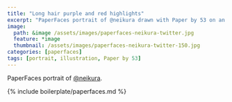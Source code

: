 ```yaml
---
title: "Long hair purple and red highlights"
excerpt: "PaperFaces portrait of @neikura drawn with Paper by 53 on an iPad."
image: 
  path: &image /assets/images/paperfaces-neikura-twitter.jpg 
  feature: *image
  thumbnail: /assets/images/paperfaces-neikura-twitter-150.jpg
categories: [paperfaces]
tags: [portrait, illustration, Paper by 53]
---
```


PaperFaces portrait of [@neikura](https://twitter.com/neikura).

{% include boilerplate/paperfaces.md %}
